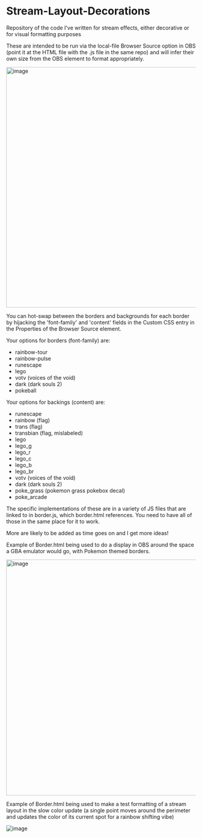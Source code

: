 # Stream-Layout-Decorations
 Repository of the code I've written for stream effects, either decorative or for visual formatting purposes

 These are intended to be run via the local-file Browser Source option in OBS (point it at the HTML file with the .js file in the same repo) and will infer their own size from the OBS element to format appropriately.

<img width="709" height="639" alt="image" src="https://github.com/user-attachments/assets/d87652cb-86dd-4b62-8dab-b02f30f3ee5c" />

 You can hot-swap between the borders and backgrounds for each border by hijacking the 'font-family' and 'content' fields in the Custom CSS entry in the Properties of the Browser Source element.

 Your options for borders (font-family) are:
 - rainbow-tour
 - rainbow-pulse
 - runescape
 - lego
 - votv (voices of the void)
 - dark (dark souls 2)
 - pokeball

 Your options for backings (content) are:
 - runescape
 - rainbow (flag)
 - trans (flag)
 - transbian (flag, mislabeled)
 - lego
 - lego_g
 - lego_r
 - lego_c
 - lego_b
 - lego_br
 - votv (voices of the void)
 - dark (dark souls 2)
 - poke_grass (pokemon grass pokebox decal)
 - poke_arcade

 The specific implementations of these are in a variety of JS files that are linked to in border.js, which border.html references. You need to have all of those in the same place for it to work.

 More are likely to be added as time goes on and I get more ideas!

 Example of Border.html being used to do a display in OBS around the space a GBA emulator would go, with Pokemon themed borders.

 <img width="1105" height="627" alt="image" src="https://github.com/user-attachments/assets/adfd80de-8b8a-4610-a1cd-4bb4c76af8cc" />

 Example of Border.html being used to make a test formatting of a stream layout in the slow color update (a single point moves around the perimeter and updates the color of its current spot for a rainbow shifting vibe)

 ![image](https://github.com/user-attachments/assets/eb969fde-082e-44d9-bb9c-7c241e0d5a22)

